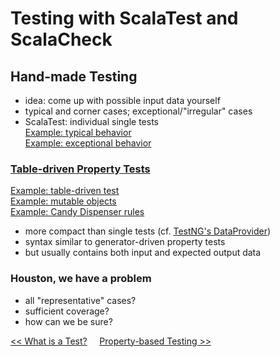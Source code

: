 # Testing with ScalaTest and ScalaCheck

## Hand-made Testing
* idea: come up with possible input data yourself
* typical and corner cases; exceptional/"irregular" cases
* ScalaTest: individual single tests  
[Example: typical behavior](exercises/src/test/scala/fpinscala/datastructures/ListSpec.scala#L35)  
[Example: exceptional behavior](exercises/src/test/scala/fpinscala/datastructures/ListSpec.scala#L39)

### [Table-driven Property Tests](http://scalatest.org/user_guide/table_driven_property_checks)
[Example: table-driven test](exercises/src/test/scala/fpinscala/datastructures/ListSpec.scala#L48)  
[Example: mutable objects](http://scalatest.org/user_guide/table_driven_property_checks)  
[Example: Candy Dispenser rules](exercises/src/test/scala/fpinscala/state/StateSpec.scala#L301)
* more compact than single tests (cf. [TestNG's DataProvider](http://testng.org/doc/documentation-main.html#parameters-dataproviders))
* syntax similar to generator-driven property tests
* but usually contains both input and expected output data

### Houston, we have a problem
* all "representative" cases?
* sufficient coverage?
* how can we be sure?

[<< What is a Test?](Testing3-WhatIsATest.md)&nbsp;&nbsp;&nbsp;&nbsp;&nbsp;[Property-based Testing >>](Testing5-PropertyBasedTesting.md)